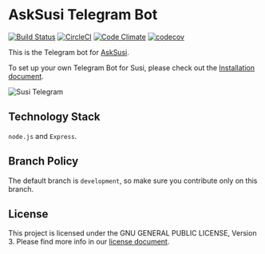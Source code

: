 # AskSusi Telegram Bot 

[![Build Status](https://travis-ci.org/fossasia/susi_telegrambot.svg?branch=development)](https://travis-ci.org/fossasia/susi_telegrambot)
[![CircleCI](https://img.shields.io/circleci/project/fossasia/susi_telegrambot.svg?maxAge=2592000?style=flat-square)](https://circleci.com/gh/fossasia/susi_telegrambot)
[![Code Climate](https://codeclimate.com/github/fossasia/susi_telegrambot/badges/gpa.svg)](https://codeclimate.com/github/fossasia/susi_telegrambot)
[![codecov](https://codecov.io/gh/fossasia/susi_telegrambot/branch/development/graph/badge.svg)](https://codecov.io/gh/fossasia/susi_telegrambot)


This is the Telegram bot for [AskSusi](https://github.com/fossasia/susi_server).

To set up your own Telegram Bot for Susi, please check out the [Installation document](/docs/INSTALLATION_TELEGRAM.md).

![Susi Telegram](/docs/images/telegram_screenshot.png "Susi Telegram")

## Technology Stack

```node.js``` and ```Express```.

## Branch Policy

The default branch is ```development```, so make sure you contribute only on this branch.

## License

This project is licensed under the GNU GENERAL PUBLIC LICENSE, Version 3. Please find more info in our [license document](LICENSE.md).